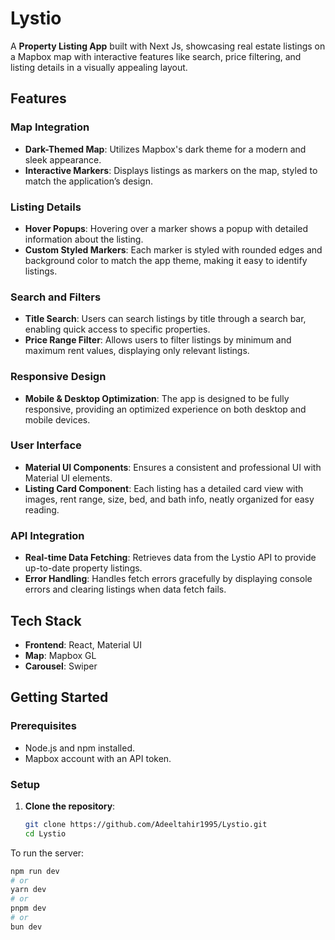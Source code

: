 # Lystio

A **Property Listing App** built with Next Js, showcasing real estate listings on a Mapbox map with interactive features like search, price filtering, and listing details in a visually appealing layout.

## Features

### Map Integration
- **Dark-Themed Map**: Utilizes Mapbox's dark theme for a modern and sleek appearance.
- **Interactive Markers**: Displays listings as markers on the map, styled to match the application’s design.

### Listing Details
- **Hover Popups**: Hovering over a marker shows a popup with detailed information about the listing.
- **Custom Styled Markers**: Each marker is styled with rounded edges and background color to match the app theme, making it easy to identify listings.

### Search and Filters
- **Title Search**: Users can search listings by title through a search bar, enabling quick access to specific properties.
- **Price Range Filter**: Allows users to filter listings by minimum and maximum rent values, displaying only relevant listings.

### Responsive Design
- **Mobile & Desktop Optimization**: The app is designed to be fully responsive, providing an optimized experience on both desktop and mobile devices.

### User Interface
- **Material UI Components**: Ensures a consistent and professional UI with Material UI elements.
- **Listing Card Component**: Each listing has a detailed card view with images, rent range, size, bed, and bath info, neatly organized for easy reading.

### API Integration
- **Real-time Data Fetching**: Retrieves data from the Lystio API to provide up-to-date property listings.
- **Error Handling**: Handles fetch errors gracefully by displaying console errors and clearing listings when data fetch fails.

## Tech Stack

- **Frontend**: React, Material UI
- **Map**: Mapbox GL
- **Carousel**: Swiper

## Getting Started

### Prerequisites

- Node.js and npm installed.
- Mapbox account with an API token.

### Setup

1. **Clone the repository**:
   ```bash
   git clone https://github.com/Adeeltahir1995/Lystio.git
   cd Lystio

To run the server:

```bash
npm run dev
# or
yarn dev
# or
pnpm dev
# or
bun dev
```
